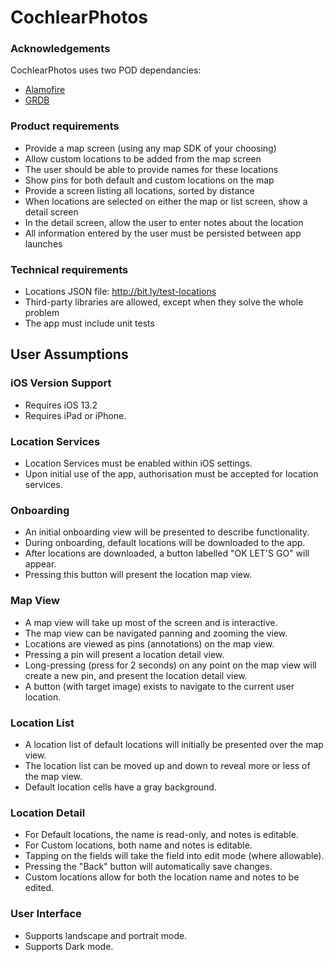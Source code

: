 # CochlearPhotos

### Acknowledgements
CochlearPhotos uses two POD dependancies:

* [Alamofire](https://github.com/Alamofire/Alamofire)
* [GRDB](https://github.com/groue/GRDB.swift)

### Product requirements
* Provide a map screen (using any map SDK of your choosing)
* Allow custom locations to be added from the map screen
* The user should be able to provide names for these locations
* Show pins for both default and custom locations on the map
* Provide a screen listing all locations, sorted by distance
* When locations are selected on either the map or list screen, show a detail screen
* In the detail screen, allow the user to enter notes about the location
* All information entered by the user must be persisted between app launches

### Technical requirements
* Locations JSON file: http://bit.ly/test-locations
* Third-party libraries are allowed, except when they solve the whole problem
* The app must include unit tests

## User Assumptions
### iOS Version Support
* Requires iOS 13.2
* Requires iPad or iPhone.

### Location Services
* Location Services must be enabled within iOS settings.
* Upon initial use of the app, authorisation must be accepted for location services.
### Onboarding
* An initial onboarding view will be presented to describe functionality.
* During onboarding, default locations will be downloaded to the app.
* After locations are downloaded, a button labelled "OK LET'S GO" will appear.
* Pressing this button will present the location map view.
### Map View
* A map view will take up most of the screen and is interactive.
* The map view can be navigated panning and zooming the view.
* Locations are viewed as pins (annotations) on the map view.
* Pressing a pin will present a location detail view.
* Long-pressing (press for 2 seconds) on any point on the map view will create a new pin, and present the location detail view.
* A button (with target image) exists to navigate to the current user location.
### Location List
* A location list of default locations will initially be presented over the map view.
* The location list can be moved up and down to reveal more or less of the map view.
* Default location cells have a gray background.
### Location Detail
* For Default locations, the name is read-only, and notes is editable.
* For Custom locations, both name and notes is editable.
* Tapping on the fields will take the field into edit mode (where allowable).
* Pressing the "Back" button will automatically save changes.
* Custom locations allow for both the location name and notes to be edited.
### User Interface
* Supports landscape and portrait mode.
* Supports Dark mode.

